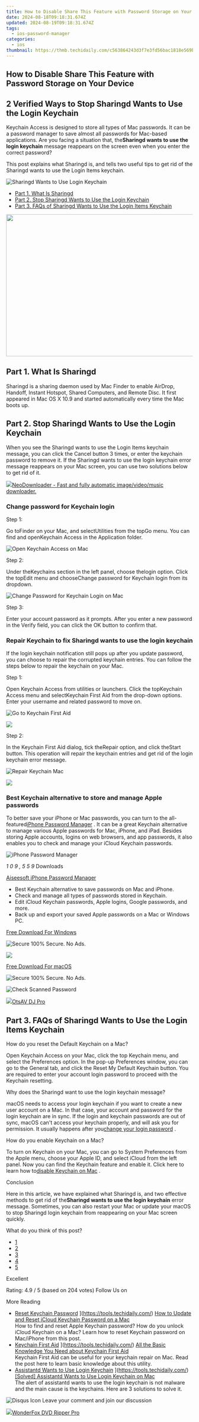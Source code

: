```yaml
---
title: How to Disable Share This Feature with Password Storage on Your Device
date: 2024-08-18T09:18:31.674Z
updated: 2024-08-19T09:18:31.674Z
tags:
  - ios-password-manager
categories:
  - ios
thumbnail: https://thmb.techidaily.com/c563864243d3f7e3fd56bac1818e569ba605d41e0c030694805518fde8726b0b.jpg
---
```


## How to Disable Share This Feature with Password Storage on Your Device

## 2 Verified Ways to Stop Sharingd Wants to Use the Login Keychain

 Keychain Access is designed to store all types of Mac passwords. It can be a password manager to save almost all passwords for Mac-based applications. Are you facing a situation that, the**Sharingd wants to use the login keychain** message reappears on the screen even when you enter the correct password?

 This post explains what Sharingd is, and tells two useful tips to get rid of the Sharingd wants to use the Login Items keychain.

![Sharingd Wants to Use Login Keychain](https://www.aiseesoft.com/images/solution/sharingd-wants-to-use-login-keychain/sharingd-wants-to-use-login-keychain.jpg)

* [Part 1. What Is Sharingd](https://tools.techidaily.com/)
* [Part 2. Stop Sharingd Wants to Use the Login Keychain](https://tools.techidaily.com/)
* [Part 3. FAQs of Sharingd Wants to Use the Login Items Keychain](https://tools.techidaily.com/)

<!-- affiliate ads begin -->
<a href="https://ship7com.pxf.io/c/5597632/1509856/17634" target="_top" id="1509856"><img src="//a.impactradius-go.com/display-ad/17634-1509856" border="0" alt="" width="730" height="383"/></a>
<!-- affiliate ads end -->
## Part 1\. What Is Sharingd

Sharingd is a sharing daemon used by Mac Finder to enable AirDrop, Handoff, Instant Hotspot, Shared Computers, and Remote Disc. It first appeared in Mac OS X 10.9 and started automatically every time the Mac boots up.

## Part 2\. Stop Sharingd Wants to Use the Login Keychain

 When you see the Sharingd wants to use the Login Items keychain message, you can click the Cancel button 3 times, or enter the keychain password to remove it. If the Sharingd wants to use the login keychain error message reappears on your Mac screen, you can use two solutions below to get rid of it.

<!-- affiliate ads begin -->
<a href="https://secure.2checkout.com/order/checkout.php?PRODS=4559731&QTY=1&AFFILIATE=108875&CART=1"><img src="http://www.neowise.com/images/nd-ss-w200.jpg" border="0">NeoDownloader - Fast and fully automatic image/video/music downloader. </a>
<!-- affiliate ads end -->
### Change password for Keychain login

Step 1:

 Go toFinder on your Mac, and selectUtilities from the topGo menu. You can find and openKeychain Access in the Application folder.

![Open Keychain Access on Mac](https://www.aiseesoft.com/images/solution/sharingd-wants-to-use-login-keychain/open-keychain-access-on-mac.jpg)

Step 2:

 Under theKeychains section in the left panel, choose thelogin option. Click the topEdit menu and chooseChange password for Keychain login from its dropdown.

![Change Password for Keychain Login on Mac](https://www.aiseesoft.com/images/solution/sharingd-wants-to-use-login-keychain/change-password-for-keychain-login-on-mac.jpg)

Step 3:

 Enter your account password as it prompts. After you enter a new password in the Verify field, you can click the OK button to confirm that.

### Repair Keychain to fix Sharingd wants to use the login keychain

 If the login keychain notification still pops up after you update password, you can choose to repair the corrupted keychain entries. You can follow the steps below to repair the keychain on your Mac.

Step 1:

 Open Keychain Access from utilities or launchers. Click the topKeychain Access menu and selectKeychain First Aid from the drop-down options. Enter your username and related password to move on.

![Go to Keychain First Aid](https://www.aiseesoft.com/images/solution/sharingd-wants-to-use-login-keychain/go-to-keychain-first-aid.jpg)
<!-- affiliate ads begin -->
<a href="https://store.nero.com/order/checkout.php?PRODS=42296740&QTY=1&AFFILIATE=108875&CART=1"><img src="https://www.nero.com/nero-com-wAssets/img/banners/2023/biu/Nero_BackItUp_Screen_2.webp" border="0"></a>
<!-- affiliate ads end -->

Step 2:

 In the Keychain First Aid dialog, tick theRepair option, and click theStart button. This operation will repair the keychain entries and get rid of the login keychain error message.

![Repair Keychain Mac](https://www.aiseesoft.com/images/solution/sharingd-wants-to-use-login-keychain/repair-keychain-mac.jpg)
<!-- affiliate ads begin -->
<a href="https://shop.mondly.com/affiliate.php?ACCOUNT=ATISTUDI&AFFILIATE=108875&PATH=https%3A%2F%2Fwww.mondly.com%3FAFFILIATE%3D108875%26RESOURCE%3D%2BGeneral%2B970x90%2B"><img src="https://secure.avangate.com/images/merchant/69c418c33ec2e1a4267fa9bb77fa1428/general-970x90.gif" border="0"></a>
<!-- affiliate ads end -->

### Best Keychain alternative to store and manage Apple passwords

 To better save your iPhone or Mac passwords, you can turn to the all-featured[iPhone Password Manager](https://tools.techidaily.com/aiseesoft/iphone-password-manager/) . It can be a great Keychain alternative to manage various Apple passwords for Mac, iPhone, and iPad. Besides storing Apple accounts, logins on web browsers, and app passwords, it also enables you to check and manage your iCloud Keychain passwords.

![iPhone Password Manager](https://www.aiseesoft.com/images/iphone-password-manager/iphone-password-manager.png)

_1_ _0_ _9_ _,_ _5_ _5_ _9_  Downloads

[Aiseesoft iPhone Password Manager](https://tools.techidaily.com/aiseesoft/iphone-password-manager/)

* Best Keychain alternative to save passwords on Mac and iPhone.
* Check and manage all types of passwords stored in Keychain.
* Edit iCloud Keychain passwords, Apple logins, Google passwords, and more.
* Back up and export your saved Apple passwords on a Mac or Windows PC.

[Free Download For Windows](https://secure.2checkout.com/order/checkout.php?PRODS=38230946&QTY=1&AFFILIATE=108875&CART=1)

![Secure](https://www.aiseesoft.com/images/product/secure.svg) 100% Secure. No Ads.
<!-- affiliate ads begin -->
<a href="https://secure.2checkout.com/order/checkout.php?PRODS=4620780&QTY=1&AFFILIATE=108875&CART=1"><img src="https://secure.avangate.com/images/merchant/07dd4d5a72f5740ef0f035f201951476/728__90banner.jpg" border="0"></a>
<!-- affiliate ads end -->

[Free Download For macOS](https://secure.2checkout.com/order/checkout.php?PRODS=38230996&QTY=1&AFFILIATE=108875&CART=1)

![Secure](https://www.aiseesoft.com/images/product/secure.svg) 100% Secure. No Ads.

![Check Scanned Password](https://www.aiseesoft.com/images/iphone-password-manager/check-scanned-password.jpg)

<!-- affiliate ads begin -->
<a href="https://otszone.ots7.com/order/checkout.php?PRODS=4713321&QTY=1&AFFILIATE=108875&CART=1"><img src="https://green.ots7.com/screenshots/OtsAV/OtsAVDJ1.90-300x188.jpg" border="0">OtsAV DJ Pro</a>
<!-- affiliate ads end -->
## Part 3\. FAQs of Sharingd Wants to Use the Login Items Keychain

 How do you reset the Default Keychain on a Mac?

 Open Keychain Access on your Mac, click the top Keychain menu, and select the Preferences option. In the pop-up Preferences window, you can go to the General tab, and click the Reset My Default Keychain button. You are required to enter your account login password to proceed with the Keychain resetting.

 Why does the Sharingd want to use the login keychain message?

 macOS needs to access your login keychain if you want to create a new user account on a Mac. In that case, your account and password for the login keychain are in sync. If the login and keychain passwords are out of sync, macOS can't access your keychain properly, and will ask you for permission. It usually happens after you[change your login password](https://tools.techidaily.com/) .

How do you enable Keychain on a Mac?

 To turn on Keychain on your Mac, you can go to System Preferences from the Apple menu, choose your Apple ID, and select iCloud from the left panel. Now you can find the Keychain feature and enable it. Click here to learn how to[disable Keychain on Mac](https://tools.techidaily.com/) .

Conclusion

 Here in this article, we have explained what Sharingd is, and two effective methods to get rid of the**Sharingd wants to use the login keychain** error message. Sometimes, you can also restart your Mac or update your macOS to stop Sharingd login keychain from reappearing on your Mac screen quickly.

What do you think of this post?

* [1](https://tools.techidaily.com/)
* [2](https://tools.techidaily.com/)
* [3](https://tools.techidaily.com/)
* [4](https://tools.techidaily.com/)
* [5](https://tools.techidaily.com/)

Excellent

Rating: 4.9 / 5 (based on 204 votes) Follow Us on [](https://www.facebook.com/aiseesoft) [](https://twitter.com/AiseesoftStudio) [](https://www.youtube.com/c/aiseesoft)

More Reading

* [Reset Keychain Password](https://www.aiseesoft.com/images/more-reading/reset-keychain-password-s.jpg) ](https://tools.techidaily.com/) [How to Update and Reset iCloud Keychain Password on a Mac](https://tools.techidaily.com/)  
 How to find and reset Apple Keychain password? How do you unlock iCloud Keychain on a Mac? Learn how to reset Keychain password on Mac/iPhone from this post.
* [Keychain First Aid](https://www.aiseesoft.com/images/more-reading/keychain-first-aid-s.jpg) ](https://tools.techidaily.com/) [All the Basic Knowledge You Need about Keychain First Aid](https://tools.techidaily.com/)  
 Keychain First Aid can be useful for your keychain repair on Mac. Read the post here to learn basic knowledge about this utility.
* [Assistantd Wants to Use Login Keychain](https://www.aiseesoft.com/images/more-reading/assistantd-wants-to-use-login-keychain-s.jpg) ](https://tools.techidaily.com/) [ \[Solved\] Assistantd Wants to Use Login Keychain on Mac](https://tools.techidaily.com/)  
 The alert of assistantd wants to use the login keychain is not malware and the main cause is the keychains. Here are 3 solutions to solve it.

![Disqus Icon](https://www.aiseesoft.com/images/article/disqus-icon.png) Leave your comment and join our discussion
<!-- affiliate ads begin -->
<a href="https://secure.2checkout.com/order/checkout.php?PRODS=3922934&QTY=1&AFFILIATE=108875&CART=1"><img src="https://secure.avangate.com/images/merchant/4b0a0290ad7df100b77e86839989a75e/products/ripperpro.png" border="0">WonderFox DVD Ripper Pro</a>
<!-- affiliate ads end -->

<ins class="adsbygoogle"
     style="display:block"
     data-ad-format="autorelaxed"
     data-ad-client="ca-pub-7571918770474297"
     data-ad-slot="1223367746"></ins>



<ins class="adsbygoogle"
     style="display:block"
     data-ad-client="ca-pub-7571918770474297"
     data-ad-slot="8358498916"
     data-ad-format="auto"
     data-full-width-responsive="true"></ins>


